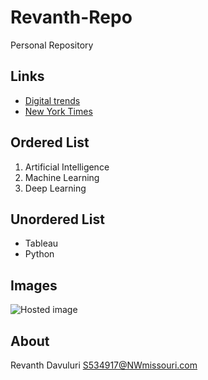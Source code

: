 # Revanth-Repo
Personal Repository

## Links
- [Digital trends](https://www.digitaltrends.com/ "Digital")
- [New York Times](https://www.nytimes.com/ "News")

## Ordered List
1. Artificial Intelligence 
1. Machine Learning
1. Deep Learning

## Unordered List
- Tableau
- Python

## Images
![Hosted image](https://www.sideshowtoy.com/wp-content/uploads/2018/01/marvel-iron-man-2-iron-man-mark-4-sixth-scale-figure-hot-toys-feature-903340.jpg "Iron Man")

## About
Revanth Davuluri
S534917@NWmissouri.com
